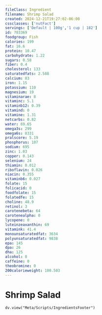 ```yaml
---
fileClass: Ingredient
filename: Shrimp Salad
created: 2024-12-21T19:27:02-06:00
cssclasses: ['nutFact']
servings: ['Default | 100g','1 cup | 182']
id: 783369
foodgroup: Fish
calories: 199
fat: 16.6
protein: 10.47
carbohydrate: 1.22
sugars: 0.58
fiber: 0.4
cholesterol: 133
saturatedfats: 2.588
calcium: 83
iron: 1.15
potassium: 110
magnesium: 19
vitaminarae: 8
vitaminc: 5.1
vitaminb12: 0.39
vitamind: 0
vitamine: 1.31
netcarbs: 0.82
water: 69.65
omega3s: 299
omega6s: 8331
pralscore: 5.19
phosphorus: 107
sodium: 695
zinc: 1.03
copper: 0.143
selenium: 24
thiamin: 0.012
riboflavin: 0.026
niacin: 0.355
vitaminb6: 0.027
folate: 15
folicacid: 0
foodfolate: 15
folatedfe: 15
choline: 48.9
retinol: 3
carotenebeta: 64
carotenealpha: 0
lycopene: 0
luteinzeaxanthin: 69
vitamink: 41.4
monounsaturatedfat: 3634
polyunsaturatedfat: 9838
epa: 145
dpa: 26
dha: 125
alcohol: 0
caffeine: 0
theobromine: 0
200calorieweight: 100.503
---
```


# Shrimp Salad

```dataviewjs
dv.view("Meta/Scripts/IngredientsFooter")
```